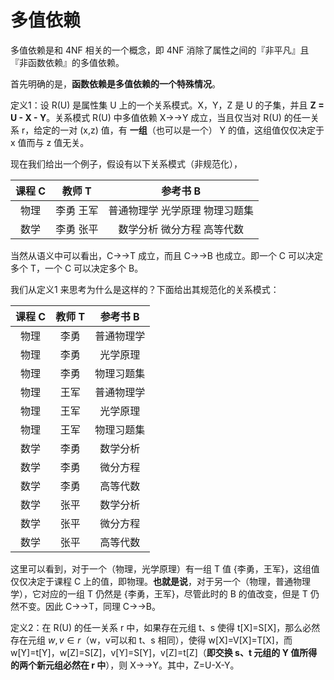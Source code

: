 # 多值依赖

多值依赖是和 4NF 相关的一个概念，即 4NF 消除了属性之间的『非平凡』且『非函数依赖』的多值依赖。

首先明确的是，**函数依赖是多值依赖的一个特殊情况**。

定义1：设 R(U) 是属性集 U 上的一个关系模式。X，Y，Z 是 U 的子集，并且 **Z = U - X - Y**。关系模式 R(U) 中多值依赖 X→→Y 成立，当且仅当对 R(U) 的任一关系 r，给定的一对 (x,z) 值，有 **一组**（也可以是一个） Y 的值，这组值仅仅决定于 x 值而与 z 值无关。

现在我们给出一个例子，假设有以下关系模式（非规范化），

| 课程 C |  教师 T   |            参考书 B            |
| :----: | :-------: | :----------------------------: |
|  物理  | 李勇 王军 | 普通物理学 光学原理 物理习题集 |
|  数学  | 李勇 张平 |   数学分析 微分方程 高等代数   |

当然从语义中可以看出，C→→T 成立，而且 C→→B 也成立。即一个 C 可以决定多个 T，一个 C 可以决定多个 B。

我们从定义1 来思考为什么是这样的？下面给出其规范化的关系模式：

| 课程 C | 教师 T |  参考书 B  |
| :----: | :----: | :--------: |
|  物理  |  李勇  | 普通物理学 |
|  物理  |  李勇  |  光学原理  |
|  物理  |  李勇  | 物理习题集 |
|  物理  |  王军  | 普通物理学 |
|  物理  |  王军  |  光学原理  |
|  物理  |  王军  | 物理习题集 |
|  数学  |  李勇  |  数学分析  |
|  数学  |  李勇  |  微分方程  |
|  数学  |  李勇  |  高等代数  |
|  数学  |  张平  |  数学分析  |
|  数学  |  张平  |  微分方程  |
|  数学  |  张平  |  高等代数  |

这里可以看到，对于一个（物理，光学原理）有一组 T 值 {李勇，王军}，这组值仅仅决定于课程 C 上的值，即物理。**也就是说**，对于另一个（物理，普通物理学），它对应的一组 T 仍然是 {李勇，王军}，尽管此时的 B 的值改变，但是 T 仍然不变。因此 C→→T，同理 C→→B。

定义2：在 R(U) 的任一关系 r 中，如果存在元组 t、s 使得 t[X]=S[X]，那么必然存在元组 $w,v\in r$（w，v可以和 t、s 相同），使得 w[X]=V[X]=T[X]，而 w[Y]=t[Y]，w[Z]=S[Z]，v[Y]=S[Y]，v[Z]=t[Z]（**即交换 s、t 元组的 Y 值所得的两个新元组必然在 r 中**），则 X→→Y。其中，Z=U-X-Y。


